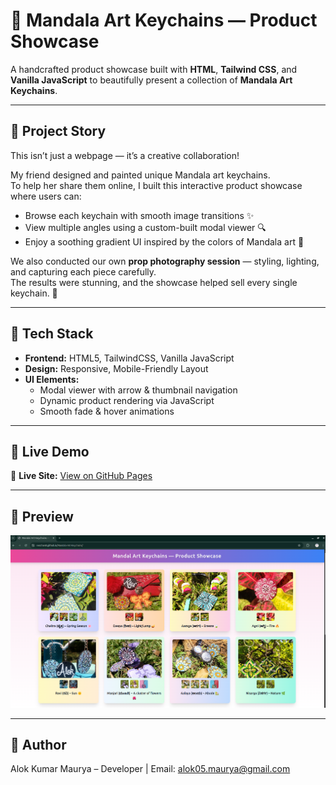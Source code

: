 # 🪷 Mandala Art Keychains — Product Showcase

A handcrafted product showcase built with **HTML**, **Tailwind CSS**, and **Vanilla JavaScript** to beautifully present a collection of **Mandala Art Keychains**.

---

## 🌸 Project Story

This isn’t just a webpage — it’s a creative collaboration!

My friend designed and painted unique Mandala art keychains.  
To help her share them online, I built this interactive product showcase where users can:

- Browse each keychain with smooth image transitions ✨  
- View multiple angles using a custom-built modal viewer 🔍  
- Enjoy a soothing gradient UI inspired by the colors of Mandala art 🎨  

We also conducted our own **prop photography session** — styling, lighting, and capturing each piece carefully.  
The results were stunning, and the showcase helped sell every single keychain. 💫

---

## 🧠 Tech Stack

- **Frontend:** HTML5, TailwindCSS, Vanilla JavaScript  
- **Design:** Responsive, Mobile-Friendly Layout  
- **UI Elements:**  
  - Modal viewer with arrow & thumbnail navigation  
  - Dynamic product rendering via JavaScript  
  - Smooth fade & hover animations  

---

## 🚀 Live Demo

🔗 **Live Site:** [View on GitHub Pages](https://nezchan0.github.io/Mandala-Art-Keychains/)


---

## 📸 Preview

![Live Page Preview](./LivePagePreview.png)

---
## 👤 Author

Alok Kumar Maurya – Developer | Email: [alok05.maurya@gmail.com](alok05.maurya@gmail.com)

